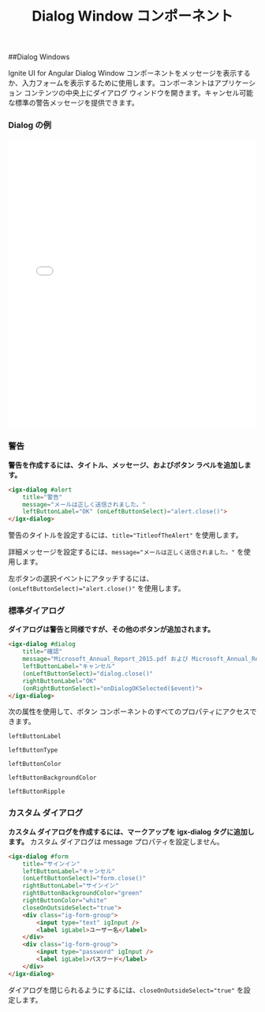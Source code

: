 ﻿---
title: Dialog Window コンポーネント
_description: Ignite UI for Angular Dialog Window コンポーネントを使用すると、情報ダイアログまたはデータ変換ウィンドウを作成し、リアルタイムで情報を表示して管理できます。
_keywords: Ignite UI for Angular, UI コントロール, Angular ウィジェット, web ウィジェット, UI ウィジェット, Angular, ネイティブ Angular コンポーネント スィート, ネイティブ Angular コントロール, ネイティブ Angular コンポーネント ライブラリ, Angular Dialog Window コンポーネント, Angular Dialog Window コントロール
_language: ja
---

##Dialog Windows

<p class="highlight">Ignite UI for Angular Dialog Window コンポーネントをメッセージを表示するか、入力フォームを表示するために使用します。コンポーネントはアプリケーション コンテンツの中央上にダイアログ ウィンドウを開きます。キャンセル可能な標準の警告メッセージを提供できます。</p>
<div class="divider"></div>

### Dialog の例

<div class="sample-container loading" style="height:588px">
    <iframe src='{environment:demosBaseUrl}/dialog' width="100%" height="100%" seamless frameBorder="0" onload="onSampleIframeContentLoaded(this);"></iframe>
</div>
<div class="divider--half"></div>

### 警告

**警告を作成するには、タイトル、メッセージ、およびボタン ラベルを追加します。**

```html
<igx-dialog #alert
    title="警告"
    message="メールは正しく送信されました。"
    leftButtonLabel="OK" (onLeftButtonSelect)="alert.close()">
</igx-dialog>
```

警告のタイトルを設定するには、`title="TitleofTheAlert"` を使用します。

詳細メッセージを設定するには、`message="メールは正しく送信されました。"` を使用します。

左ボタンの選択イベントにアタッチするには、`(onLeftButtonSelect)="alert.close()"` を使用します。

<div class="divider--half"></div>

### 標準ダイアログ

**ダイアログは警告と同様ですが、その他のボタンが追加されます。**

```html
<igx-dialog #dialog
    title="確認"
    message="Microsoft_Annual_Report_2015.pdf および Microsoft_Annual_Report_2015.pdf を削除してもよろしいですか?"
    leftButtonLabel="キャンセル"
    (onLeftButtonSelect)="dialog.close()"
    rightButtonLabel="OK"
    (onRightButtonSelect)="onDialogOKSelected($event)">
</igx-dialog>
```

次の属性を使用して、ボタン コンポーネントのすべてのプロパティにアクセスできます。

`leftButtonLabel`

`leftButtonType`

`leftButtonColor`

`leftButtonBackgroundColor`

`leftButtonRipple`

<div class="divider--half"></div>

### カスタム ダイアログ

**カスタム ダイアログを作成するには、マークアップを igx-dialog タグに追加します。**
カスタム ダイアログは message プロパティを設定しません。

```HTML
<igx-dialog #form
    title="サインイン"
    leftButtonLabel="キャンセル"
    (onLeftButtonSelect)="form.close()"
    rightButtonLabel="サインイン"
    rightButtonBackgroundColor="green"
    rightButtonColor="white"
    closeOnOutsideSelect="true">
    <div class="ig-form-group">
        <input type="text" igInput />
        <label igLabel>ユーザー名</label>
    </div>
    <div class="ig-form-group">
        <input type="password" igInput />
        <label igLabel>パスワード</label>
    </div>
</igx-dialog>
```

ダイアログを閉じられるようにするには、`closeOnOutsideSelect="true"` を設定します。

<div class="divider--half"></div>
